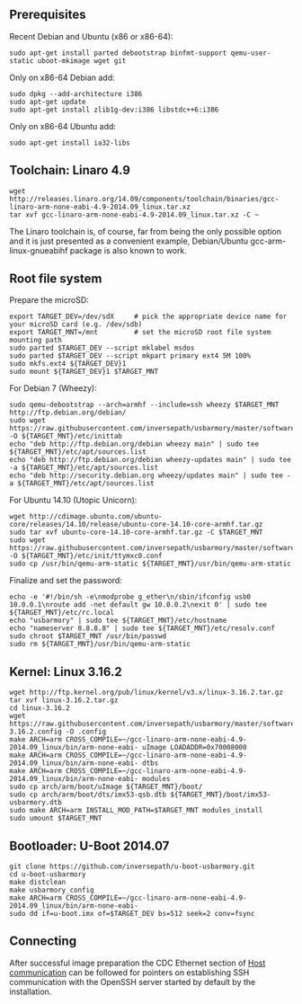 Prerequisites
-------------

Recent Debian and Ubuntu (x86 or x86-64):
```
sudo apt-get install parted debootstrap binfmt-support qemu-user-static uboot-mkimage wget git
```

Only on x86-64 Debian add:
```
sudo dpkg --add-architecture i386
sudo apt-get update
sudo apt-get install zlib1g-dev:i386 libstdc++6:i386
```

Only on x86-64 Ubuntu add:
```
sudo apt-get install ia32-libs
```

Toolchain: Linaro 4.9
---------------------

```
wget http://releases.linaro.org/14.09/components/toolchain/binaries/gcc-linaro-arm-none-eabi-4.9-2014.09_linux.tar.xz
tar xvf gcc-linaro-arm-none-eabi-4.9-2014.09_linux.tar.xz -C ~
```

The Linaro toolchain is, of course, far from being the only possible option and it is just presented as a convenient example, Debian/Ubuntu gcc-arm-linux-gnueabihf package is also known to work.

Root file system
----------------

Prepare the microSD:
```
export TARGET_DEV=/dev/sdX     # pick the appropriate device name for your microSD card (e.g. /dev/sdb)
export TARGET_MNT=/mnt         # set the microSD root file system mounting path
sudo parted $TARGET_DEV --script mklabel msdos
sudo parted $TARGET_DEV --script mkpart primary ext4 5M 100%
sudo mkfs.ext4 ${TARGET_DEV}1
sudo mount ${TARGET_DEV}1 $TARGET_MNT
```

For Debian 7 (Wheezy):
```
sudo qemu-debootstrap --arch=armhf --include=ssh wheezy $TARGET_MNT http://ftp.debian.org/debian/
sudo wget https://raw.githubusercontent.com/inversepath/usbarmory/master/software/debian_conf/inittab -O ${TARGET_MNT}/etc/inittab
echo "deb http://ftp.debian.org/debian wheezy main" | sudo tee ${TARGET_MNT}/etc/apt/sources.list
echo "deb http://ftp.debian.org/debian wheezy-updates main" | sudo tee -a ${TARGET_MNT}/etc/apt/sources.list
echo "deb http://security.debian.org wheezy/updates main" | sudo tee -a ${TARGET_MNT}/etc/apt/sources.list
```

For Ubuntu 14.10 (Utopic Unicorn):
```
wget http://cdimage.ubuntu.com/ubuntu-core/releases/14.10/release/ubuntu-core-14.10-core-armhf.tar.gz
sudo tar xvf ubuntu-core-14.10-core-armhf.tar.gz -C $TARGET_MNT
sudo wget https://raw.githubusercontent.com/inversepath/usbarmory/master/software/ubuntu_conf/ttymxc0.conf -O ${TARGET_MNT}/etc/init/ttymxc0.conf
sudo cp /usr/bin/qemu-arm-static ${TARGET_MNT}/usr/bin/qemu-arm-static
```

Finalize and set the password:
```
echo -e '#!/bin/sh -e\nmodprobe g_ether\n/sbin/ifconfig usb0 10.0.0.1\nroute add -net default gw 10.0.0.2\nexit 0' | sudo tee ${TARGET_MNT}/etc/rc.local
echo "usbarmory" | sudo tee ${TARGET_MNT}/etc/hostname
echo "nameserver 8.8.8.8" | sudo tee ${TARGET_MNT}/etc/resolv.conf
sudo chroot $TARGET_MNT /usr/bin/passwd
sudo rm ${TARGET_MNT}/usr/bin/qemu-arm-static
```

Kernel: Linux 3.16.2
--------------------

```
wget http://ftp.kernel.org/pub/linux/kernel/v3.x/linux-3.16.2.tar.gz
tar xvf linux-3.16.2.tar.gz
cd linux-3.16.2
wget https://raw.githubusercontent.com/inversepath/usbarmory/master/software/kernel_conf/usbarmory_linux-3.16.2.config -O .config
make ARCH=arm CROSS_COMPILE=~/gcc-linaro-arm-none-eabi-4.9-2014.09_linux/bin/arm-none-eabi- uImage LOADADDR=0x70008000
make ARCH=arm CROSS_COMPILE=~/gcc-linaro-arm-none-eabi-4.9-2014.09_linux/bin/arm-none-eabi- dtbs
make ARCH=arm CROSS_COMPILE=~/gcc-linaro-arm-none-eabi-4.9-2014.09_linux/bin/arm-none-eabi- modules
sudo cp arch/arm/boot/uImage ${TARGET_MNT}/boot/
sudo cp arch/arm/boot/dts/imx53-qsb.dtb ${TARGET_MNT}/boot/imx53-usbarmory.dtb
sudo make ARCH=arm INSTALL_MOD_PATH=$TARGET_MNT modules_install
sudo umount $TARGET_MNT
```

Bootloader: U-Boot 2014.07
--------------------------

```
git clone https://github.com/inversepath/u-boot-usbarmory.git
cd u-boot-usbarmory
make distclean
make usbarmory_config
make ARCH=arm CROSS_COMPILE=~/gcc-linaro-arm-none-eabi-4.9-2014.09_linux/bin/arm-none-eabi-
sudo dd if=u-boot.imx of=$TARGET_DEV bs=512 seek=2 conv=fsync
```

Connecting
----------

After successful image preparation the CDC Ethernet section of [Host communication](https://github.com/inversepath/usbarmory/wiki/Host-communication) can be followed for pointers on establishing SSH communication with the OpenSSH server started by default by the installation.
